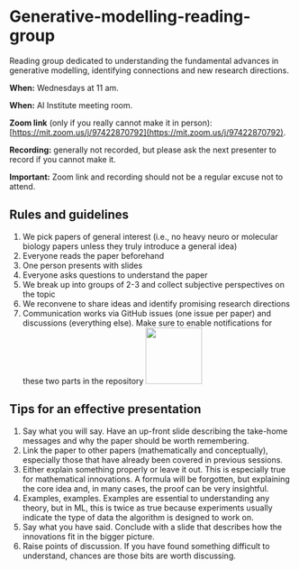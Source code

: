# Generative-modelling-reading-group

Reading group dedicated to understanding the fundamental advances in generative modelling, identifying connections and new research directions.

**When:** Wednesdays at 11 am.

**When:** AI Institute meeting room.

**Zoom link** (only if you really cannot make it in person): [https://mit.zoom.us/j/97422870792](https://mit.zoom.us/j/97422870792).

**Recording:** generally not recorded, but please ask the next presenter to record if you cannot make it.

**Important:** Zoom link and recording should not be a regular excuse not to attend.

## Rules and guidelines

1) We pick papers of general interest (i.e., no heavy neuro or molecular biology papers unless they truly introduce a general idea)
2) Everyone reads the paper beforehand
3) One person presents with slides
5) Everyone asks questions to understand the paper
6) We break up into groups of 2-3 and collect subjective perspectives on the topic
7) We reconvene to share ideas and identify promising research directions
8) Communication works via GitHub issues (one issue per paper) and discussions (everything else). Make sure to enable notifications for these two parts in the repository
   <img src="[https://github.com/favicon.ico](https://github.com/user-attachments/assets/574d7399-778f-40de-8f0b-911d7818082a)" width="100">
   


## Tips for an effective presentation

1) Say what you will say. Have an up-front slide describing the take-home messages and why the paper should be worth remembering.
2) Link the paper to other papers (mathematically and conceptually), especially those that have already been covered in previous sessions.
3) Either explain something properly or leave it out. This is especially true for mathematical innovations. A formula will be forgotten, but explaining the core idea and, in many cases, the proof can be very insightful.
4) Examples, examples. Examples are essential to understanding any theory, but in ML, this is twice as true because experiments usually indicate the type of data the algorithm is designed to work on.
5) Say what you have said. Conclude with a slide that describes how the innovations fit in the bigger picture.
6) Raise points of discussion. If you have found something difficult to understand, chances are those bits are worth discussing.

